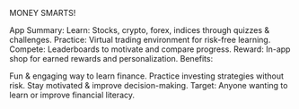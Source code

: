 MONEY SMARTS!

App Summary:
Learn: Stocks, crypto, forex, indices through quizzes & challenges.
Practice: Virtual trading environment for risk-free learning.
Compete: Leaderboards to motivate and compare progress.
Reward: In-app shop for earned rewards and personalization.
Benefits:

Fun & engaging way to learn finance.
Practice investing strategies without risk.
Stay motivated & improve decision-making.
Target: Anyone wanting to learn or improve financial literacy.
